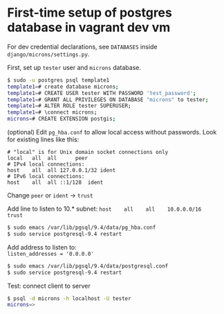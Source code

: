 # First-time setup of postgres database in vagrant dev vm

For dev credential declarations, see `DATABASES` inside `django/microns/settings.py`.

First, set up `tester` user and `microns` database.

~~~~bash
$ sudo -u postgres psql template1  
template1=# create database microns;  
template1=# CREATE USER tester WITH PASSWORD 'test_password';  
template1=# GRANT ALL PRIVILEGES ON DATABASE "microns" to tester;  
template1=# ALTER ROLE tester SUPERUSER;  
template1=# \connect microns;  
microns=# CREATE EXTENSION postgis;
~~~~

(optional) Edit `pg_hba.conf` to allow local access without passwords. Look for
existing lines like this:
~~~
# "local" is for Unix domain socket connections only                                                                                          
local   all  all      peer
# IPv4 local connections:                                                                                                                     
host    all  all 127.0.0.1/32 ident
# IPv6 local connections:                                                                                                                     
host    all  all ::1/128  ident
~~~

Change `peer` or `ident` -> `trust`

Add line to listen to 10.* subnet:
`host    all    all    10.0.0.0/16   trust`

~~~~bash
$ sudo emacs /var/lib/pgsql/9.4/data/pg_hba.conf  
$ sudo service postgresql-9.4 restart
~~~~

Add address to listen to:  
`listen_addresses = '0.0.0.0'`

~~~~bash
$ sudo emacs /var/lib/pgsql/9.4/data/postgresql.conf
$ sudo service postgresql-9.4 restart
~~~~

Test: connect client to server

~~~~bash
$ psql -d microns -h localhost -U tester  
microns=>
~~~~

